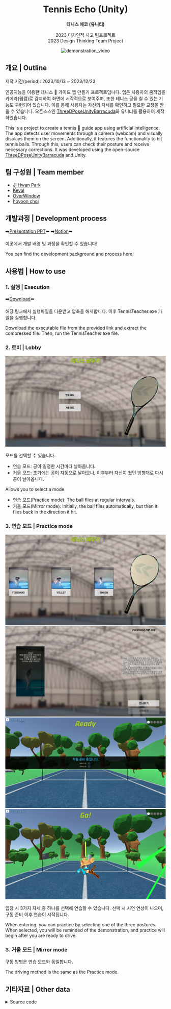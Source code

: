 <div align="center">

# Tennis Echo (Unity)
**테니스 에코 (유니티)**<br>

2023 디자인적 사고 팀프로젝트<br>
2023 Design Thinking Team Project

![demonstration_video](./Screenshot/demonstration_video.gif)

</div>

## 개요 | Outline

제작 기간(period): 2023/10/13 ~ 2023/12/23

인공지능을 이용한 테니스 :tennis: 가이드 앱 만들기 프로젝트입니다. 앱은 사용자의 움직임을 카메라(웹캠)로 감지하여 화면에 시각적으로 보여주며, 또한 테니스 공을 칠 수 있는 기능도 구현되어 있습니다. 이를 통해 사용자는 자신의 자세를 확인하고 필요한 교정을 받을 수 있습니다.
오픈소스인 [ThreeDPoseUnityBarracuda](https://github.com/digital-standard/ThreeDPoseUnityBarracuda)와 유니티를 활용하여 제작하였습니다.

This is a project to create a tennis :tennis: guide app using artificial intelligence. The app detects user movements through a camera (webcam) and visually displays them on the screen. Additionally, it features the functionality to hit tennis balls. Through this, users can check their posture and receive necessary corrections. It was developed using the open-source [ThreeDPoseUnityBarracuda](https://github.com/digital-standard/ThreeDPoseUnityBarracuda) and Unity.

## 팀 구성원 | Team member

* [Ji Hwan Park](https://github.com/DefineJH)<br>
* [Keval](https://github.com/kevalsil)<br>
* [OverWindow](https://github.com/OverWindow)<br>
* [hoyoon choi](https://github.com/hoyoonchoi)<br>

## 개발과정 | Development process

➡️[Presentation PPT](https://drive.google.com/file/d/11CmiScZ9sJiZIK8G8POVK6VpsX0rLEDj/view?usp=drive_link)⬅️
➡️[Notion](https://big-tracker-47a.notion.site/12-14-d93f476dd8ce41ffb1f5b3410525bab9?pvs=4)⬅️

이곳에서 개발 배경 및 과정을 확인할 수 있습니다!

You can find the development background and process here!

## 사용법 | How to use

### 1. 실행 | Execution

➡️[Download](https://drive.google.com/file/d/1Yshepfp8w7Dkmz_eMzL8OuOo66QUS4sp/view?usp=drive_link)⬅️

해당 링크에서 실행파일을 다운받고 압축을 해제합니다. 이후 TennisTeacher.exe 파일을 실행합니다.

Download the executable file from the provided link and extract the compressed file. Then, run the TennisTeacher.exe file.

### 2. 로비 | Lobby

![lobby](./Screenshot/Tennis_lobby.png)</br>

모드를 선택할 수 있습니다.
* 연습 모드: 공이 일정한 시간마다 날아옵니다.
* 거울 모드: 초기에는 공이 자동으로 날아오나, 이후부터 자신이 쳤던 방향대로 다시 공이 날아옵니다.

Allows you to select a mode.
* 연습 모드(Practice mode): The ball flies at regular intervals.
* 거울 모드(Mirror mode): Initially, the ball flies automatically, but then it flies back in the direction it hit.

### 3. 연습 모드 | Practice mode

![detail](./Screenshot/Tennis_menu.png)</br>
![detail](./Screenshot/Tennis_detail.png)</br>
![ready](./Screenshot/Tennis_ready.png)</br>
![start](./Screenshot/Tennis_start.png)</br>

입장 시 3가지 자세 중 하나를 선택해 연습할 수 있습니다. 선택 시 시연 연상이 나오며, 구동 준비 이후 연습이 시작됩니다.

When entering, you can practice by selecting one of the three postures. When selected, you will be reminded of the demonstration, and practice will begin after you are ready to drive.

### 3. 거울 모드 | Mirror mode

구동 방법은 연습 모드와 동일합니다.

The driving method is the same as the Practice mode.

## 기타자료 | Other data

<details close>
  <summary>Source code</summary>
  GameManager.cs: 게임 전체를 관리합니다.</br>
  LobbyManager.cs: 로비씬을 관리합니다.</br>
  RotateRacket.cs: 3d 테니스 라켓 오브젝트를 돌립니다.</br>
  PracticeManager.cs: 연습씬을 관리합니다.</br>
  BallShooter.cs: 공을 발사합니다. (현진님 브랜치, 약간 수정)</br>
  Ball.cs: 공의 타격 판정을 관리합니다. 공 오브젝트에 부착합니다.</br>
  TrailRenderer.cs: 공의 궤적을 그립니다. 공 오브젝트에 부착합니다.</br>
  RoundUIManager.cs: 라운드 UI를 그립니다.</br>
</details>
